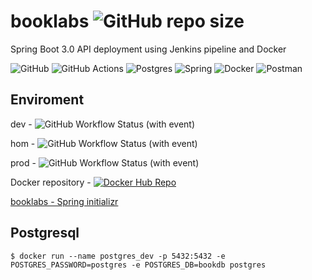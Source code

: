 # booklabs ![GitHub repo size](https://img.shields.io/github/repo-size/jairosousa/booklabs)

Spring Boot 3.0 API deployment using Jenkins pipeline and Docker

![GitHub](https://img.shields.io/badge/github-%23121011.svg?style=for-the-badge&logo=github&logoColor=white)
![GitHub Actions](https://img.shields.io/badge/github%20actions-%232671E5.svg?style=for-the-badge&logo=githubactions&logoColor=white)
![Postgres](https://img.shields.io/badge/postgres-%23316192.svg?style=for-the-badge&logo=postgresql&logoColor=white)
![Spring](https://img.shields.io/badge/spring-%236DB33F.svg?style=for-the-badge&logo=spring&logoColor=white)
![Docker](https://img.shields.io/badge/docker-%230db7ed.svg?style=for-the-badge&logo=docker&logoColor=white)
![Postman](https://img.shields.io/badge/Postman-FF6C37?style=for-the-badge&logo=postman&logoColor=white)


## Enviroment
dev - ![GitHub Workflow Status (with event)](https://img.shields.io/github/actions/workflow/status/jairosousa/booklabs/develop.yml?event=push&logo=github&link=dev)

hom - ![GitHub Workflow Status (with event)](https://img.shields.io/github/actions/workflow/status/jairosousa/booklabs/develop.yml?event=push&logo=github&link=dev)

prod - ![GitHub Workflow Status (with event)](https://img.shields.io/github/actions/workflow/status/jairosousa/booklabs/main.yml?logo=github)

Docker repository - [![Docker Hub Repo](https://img.shields.io/docker/pulls/jnsousa/booklabs.svg)](https://hub.docker.com/repository/docker/jnsousa/booklabs)

[booklabs - Spring initializr](https://start.spring.io/#!type=maven-project&language=java&platformVersion=3.1.1&packaging=jar&jvmVersion=17&groupId=com.jnsdev&artifactId=booklabs&name=booklabs&description=Spring%20Boot%203.0%20API%20deployment%20using%20Jenkins%20pipeline%20and%20Docker&packageName=com.jnsdev.booklabs&dependencies=web,data-jpa,validation,postgresql,lombok,devtools)

## Postgresql
```shell
$ docker run --name postgres_dev -p 5432:5432 -e POSTGRES_PASSWORD=postgres -e POSTGRES_DB=bookdb postgres
``` 




